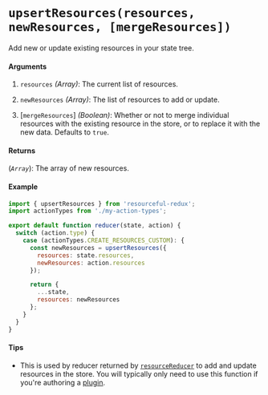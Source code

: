 # `upsertResources(resources, newResources, [mergeResources])`

Add new or update existing resources in your state tree.

#### Arguments

1. `resources` *(Array)*: The current list of resources.

2. `newResources` *(Array)*: The list of resources to add or update.

3. [`mergeResources`] *(Boolean)*: Whether or not to merge individual resources
  with the existing resource in the store, or to replace it with the new data.
  Defaults to `true`.

#### Returns

(*`Array`*): The array of new resources.

#### Example

```js
import { upsertResources } from 'resourceful-redux';
import actionTypes from './my-action-types';

export default function reducer(state, action) {
  switch (action.type) {
    case (actionTypes.CREATE_RESOURCES_CUSTOM): {
      const newResources = upsertResources({
        resources: state.resources,
        newResources: action.resources
      });

      return {
        ...state,
        resources: newResources
      };
    }
  }
}
```

#### Tips

- This is used by reducer returned by [`resourceReducer`](resource-reducer.md)
  to add and update resources in the store. You will typically only need to use
  this function if you're authoring a [plugin](/docs/guides/plugins.md).
